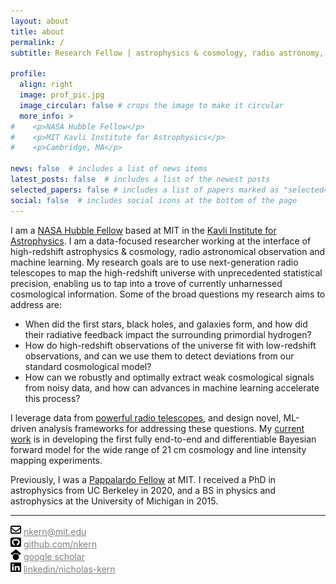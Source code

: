 ```yaml
---
layout: about
title: about
permalink: /
subtitle: Research Fellow | astrophysics & cosmology, radio astronomy, machine learning <br> MIT, Cambridge, MA, USA

profile:
  align: right
  image: prof_pic.jpg
  image_circular: false # crops the image to make it circular
  more_info: >
#    <p>NASA Hubble Fellow</p>
#    <p>MIT Kavli Institute for Astrophysics</p>
#    <p>Cambridge, MA</p>

news: false  # includes a list of news items
latest_posts: false  # includes a list of the newest posts
selected_papers: false # includes a list of papers marked as "selected={true}"
social: false  # includes social icons at the bottom of the page
---
```


I am a
<a href="https://www.stsci.edu/stsci-research/fellowships/nasa-hubble-fellowship-program/2023-nhfp-fellows#section-0067b060-4e8b-412b-ac69-c5a7a35e2e6b" target="_blank">NASA Hubble Fellow</a> based at MIT in the
<a href="https://space.mit.edu/" target="_blank">Kavli Institute for Astrophysics</a>.
I am a data-focused researcher working at the interface of high-redshift astrophysics & cosmology, radio astronomical observation and machine learning.
My research goals are to use next-generation radio telescopes to map the high-redshift universe with unprecedented statistical precision, enabling us to tap into a trove of currently unharnessed cosmological information.
Some of the broad questions my research aims to address are:

* When did the first stars, black holes, and galaxies form, and how did their radiative feedback impact the surrounding primordial hydrogen?
* How do high-redshift observations of the universe fit with low-redshift observations, and can we use them to detect deviations from our standard cosmological model?
* How can we robustly and optimally extract weak cosmological signals from noisy data, and how can advances in machine learning accelerate this process?

I leverage data from <a href="https://reionization.org/" target="_blank">powerful radio telescopes</a>, and design novel, ML-driven analysis frameworks for addressing these questions.
My <a href="/bayeslim">current work</a> is in developing the first fully end-to-end and differentiable Bayesian forward model for the wide range of 21 cm cosmology and line intensity mapping experiments.

Previously, I was a <a href="https://physics.mit.edu/research/pappalardo-fellowships-in-physics/" target="_blank">Pappalardo Fellow</a> at MIT. I received a PhD in astrophysics from UC Berkeley in 2020, and a BS in physics and astrophysics at the University of Michigan in 2015.

---
<img src="assets/img/envelope-regular.svg" width="17" height="17">
<a href="mailto:nkern@mit.edu" style="color:gray">nkern@mit.edu</a>
<br>
<img src="assets/img/square-github.svg" width="17" height="17">
<a href="https://github.com/nkern" style="color:gray" target="_blank">github.com/nkern</a>
<br>
<img src="assets/img/google-scholar.svg" width="17" height="17">
<a href="https://scholar.google.com/citations?user=TH_5BR0AAAAJ&hl=en" style="color:gray" target="_blank">google scholar</a>
<br>
<img src="assets/img/linkedin.svg" width="17" height="17">
<a href="https://www.linkedin.com/in/nicholas-kern/" style="color:gray" target="_blank">linkedin/nicholas-kern</a>
